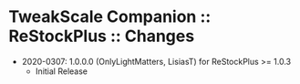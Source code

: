 # TweakScale Companion :: ReStockPlus :: Changes

* 2020-0307: 1.0.0.0 (OnlyLightMatters, LisiasT) for ReStockPlus >= 1.0.3
	+ Initial Release
